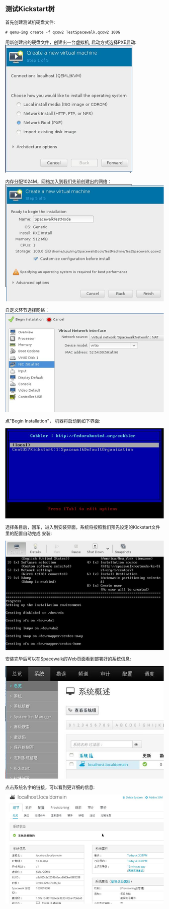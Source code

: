 ## 测试Kickstart树

首先创建测试机硬盘文件:     

```
# qemu-img create -f qcow2 TestSpacewalk.qcow2 100G
```
用新创建出的硬盘文件，创建出一台虚拟机, 启动方式选择PXE启动:    
![/images/2015_09_14_14_11_03_404x406.jpg](/images/2015_09_14_14_11_03_404x406.jpg)    

内存分配1024M，网络加入到我们先前创建出的网络：    
![/images/2015_09_14_14_13_01_549x405.jpg](/images/2015_09_14_14_13_01_549x405.jpg)   

自定义环节选择网络：    
![/images/2015_09_14_14_14_32_619x389.jpg](/images/2015_09_14_14_14_32_619x389.jpg)    

点"Begin Installation"， 机器将启动到如下界面:    

![/images/2015_09_14_15_21_32_555x316.jpg](/images/2015_09_14_15_21_32_555x316.jpg)     

选择条目后，回车，进入到安装界面，系统将按照我们预先设定的Kickstart文件里的配置自动完成
安装:    

![/images/2015_09_14_15_24_06_655x452.jpg](/images/2015_09_14_15_24_06_655x452.jpg)    

安装完毕后可以在Spacewalk的Web页面看到部署好的系统信息:    

![/images/2015_09_14_15_35_40_517x367.jpg](/images/2015_09_14_15_35_40_517x367.jpg)    

点击系统名字的链接，可以看到更详细的信息:    

![/images/2015_09_14_15_37_24_799x551.jpg](/images/2015_09_14_15_37_24_799x551.jpg)    
